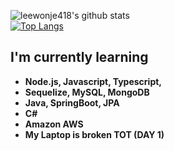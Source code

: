 ![leewonje418's github stats](https://github-readme-stats.vercel.app/api?username=leewonje418&count_private=true)
<br>
[![Top Langs](https://github-readme-stats.vercel.app/api/top-langs/?username=leewonje418&layout=compact)](https://github.com/anuraghazra/github-readme-stats)
<b><h2>I'm currently learning</h2>
  - Node.js, Javascript, Typescript, 
  - Sequelize, MySQL, MongoDB
  - Java, SpringBoot, JPA
  - C#
  - Amazon AWS
  - My Laptop is broken TOT (DAY 1)
